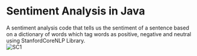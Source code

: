 # Sentiment Analysis in Java
A sentiment analysis code that tells us the sentiment of a sentence based on a dictionary of words which tag words as positive, negative and neutral using StanfordCoreNLP Library.
<br>
![SC1](https://github.com/psaikeshav/SentimentAnalysis/assets/98534285/a0dc6f13-7f15-4850-bebd-95c2a81f04c9)
